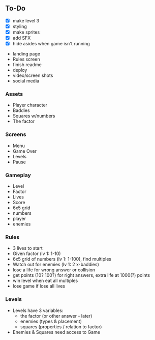 ## To-Do
- [x] make level 3
- [x] styling
- [x] make sprites
- [x] add SFX
- [x] hide asides when game isn't running
- landing page
- Rules screen
- finish readme
- deploy
- video/screen shots
- social media

### Assets
- Player character
- Baddies
- Squares w/numbers
- The factor

### Screens
- Menu
- Game Over
- Levels
- Pause

### Gameplay
- Level
- Factor
- Lives
- Score
- 6x5 grid
- numbers
- player
- enemies

### Rules
- 3 lives to start
- Given factor (lv 1: 1-10)
- 6x5 grid of numbers (lv 1: 1-100), find multiples
- Watch out for enemies (lv 1: 2 x-baddies)
- lose a life for wrong answer or collision
- get points (10? 100?) for right answers, extra life at 1000(?) points
- win level when eat all multiples
- lose game if lose all lives

### Levels
- Levels have 3 variables:
    - the factor (or other answer - later)
    - enemies (types & placement)
    - squares (properties / relation to factor)
- Enemies & Squares need access to Game